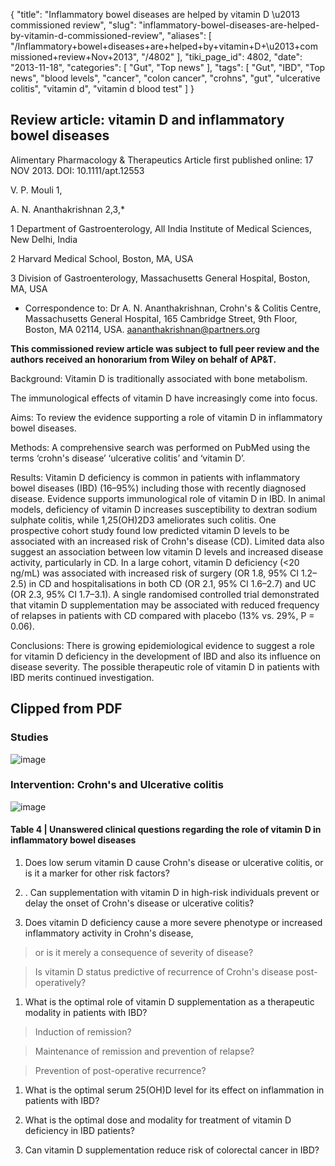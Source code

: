 {
    "title": "Inflammatory bowel diseases are helped by vitamin D \u2013 commissioned review",
    "slug": "inflammatory-bowel-diseases-are-helped-by-vitamin-d-commissioned-review",
    "aliases": [
        "/Inflammatory+bowel+diseases+are+helped+by+vitamin+D+\u2013+commissioned+review+Nov+2013",
        "/4802"
    ],
    "tiki_page_id": 4802,
    "date": "2013-11-18",
    "categories": [
        "Gut",
        "Top news"
    ],
    "tags": [
        "Gut",
        "IBD",
        "Top news",
        "blood levels",
        "cancer",
        "colon cancer",
        "crohns",
        "gut",
        "ulcerative colitis",
        "vitamin d",
        "vitamin d blood test"
    ]
}


## Review article: vitamin D and inflammatory bowel diseases

Alimentary Pharmacology & Therapeutics Article first published online: 17 NOV 2013. DOI: 10.1111/apt.12553

V. P. Mouli 1,

A. N. Ananthakrishnan 2,3,*

1    Department of Gastroenterology, All India Institute of Medical Sciences, New Delhi, India

2    Harvard Medical School, Boston, MA, USA

3    Division of Gastroenterology, Massachusetts General Hospital, Boston, MA, USA

* Correspondence to: Dr A. N. Ananthakrishnan, Crohn's & Colitis Centre, Massachusetts General Hospital, 165 Cambridge Street, 9th Floor, Boston, MA 02114, USA.  aananthakrishnan@partners.org

 **This commissioned review article was subject to full peer review and the authors received an honorarium from Wiley on behalf of AP&T.** 

Background: Vitamin D is traditionally associated with bone metabolism. 

The immunological effects of vitamin D have increasingly come into focus.

Aims: To review the evidence supporting a role of vitamin D in inflammatory bowel diseases.

Methods: A comprehensive search was performed on PubMed using the terms ‘crohn's disease’ ‘ulcerative colitis’ and ‘vitamin D’.

Results: Vitamin D deficiency is common in patients with inflammatory bowel diseases (IBD) (16–95%) including those with recently diagnosed disease. Evidence supports immunological role of vitamin D in IBD. In animal models, deficiency of vitamin D increases susceptibility to dextran sodium sulphate colitis, while 1,25(OH)2D3 ameliorates such colitis. One prospective cohort study found low predicted vitamin D levels to be associated with an increased risk of Crohn's disease (CD). Limited data also suggest an association between low vitamin D levels and increased disease activity, particularly in CD. In a large cohort, vitamin D deficiency (<20 ng/mL) was associated with increased risk of surgery (OR 1.8, 95% CI 1.2–2.5) in CD and hospitalisations in both CD (OR 2.1, 95% CI 1.6–2.7) and UC (OR 2.3, 95% CI 1.7–3.1). A single randomised controlled trial demonstrated that vitamin D supplementation may be associated with reduced frequency of relapses in patients with CD compared with placebo (13% vs. 29%, P = 0.06). 

Conclusions: There is growing epidemiological evidence to suggest a role for vitamin D deficiency in the development of IBD and also its influence on disease severity. The possible therapeutic role of vitamin D in patients with IBD merits continued investigation.

## Clipped from PDF

### Studies

<img src="https://d1bk1kqxc0sym.cloudfront.net/attachments/jpeg/ibd.jpg" alt="image">

### Intervention: Crohn's and Ulcerative colitis

<img src="https://d1bk1kqxc0sym.cloudfront.net/attachments/jpeg/cd-and-uc-intervention.jpg" alt="image">

#### Table 4 | Unanswered clinical questions regarding the role of vitamin D in inflammatory bowel diseases

1. Does low serum vitamin D cause Crohn's disease or ulcerative colitis, or is it a marker for other risk factors?

1. . Can supplementation with vitamin D in high-risk individuals prevent or delay the onset of Crohn's disease or ulcerative colitis?

1. Does vitamin D deficiency cause a more severe phenotype or increased inflammatory activity in Crohn's disease, 

> or is it merely a consequence of severity of disease? 

> Is vitamin D status predictive of recurrence of Crohn's disease post-operatively?

1. What is the optimal role of vitamin D supplementation as a therapeutic modality in patients with IBD?

> Induction of remission?

> Maintenance of remission and prevention of relapse?

> Prevention of post-operative recurrence?

1. What is the optimal serum 25(OH)D level for its effect on inflammation in patients with IBD?

1. What is the optimal dose and modality for treatment of vitamin D deficiency in IBD patients?

1. Can vitamin D supplementation reduce risk of colorectal cancer in IBD?
